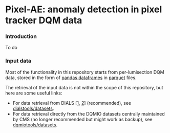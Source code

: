 # Pixel-AE: anomaly detection in pixel tracker DQM data

### Introduction
To do

### Input data
Most of the functionality in this repository starts from per-lumisection DQM data,
stored in the form of [pandas dataframes](https://pandas.pydata.org/docs/reference/api/pandas.DataFrame.html) in [parquet](https://parquet.apache.org/) files.

The retrieval of the input data is not within the scope of this repository,
but here are some useful links:
- For data retrieval from DIALS \[[1](https://cmsdials.web.cern.ch/?ws=tracker), [2](https://gitlab.cern.ch/cms-dqmdc/services/dials-service)\] (recommended), see [dialstools/datasets](https://github.com/LukaLambrecht/dialstools/tree/main/datasets).
- For data retrieval directly from the DQMIO datasets centrally maintained by CMS (no longer recommended but might work as backup), see [dqmiotools/datasets](https://github.com/LukaLambrecht/dqmiotools/tree/main/datasets).
